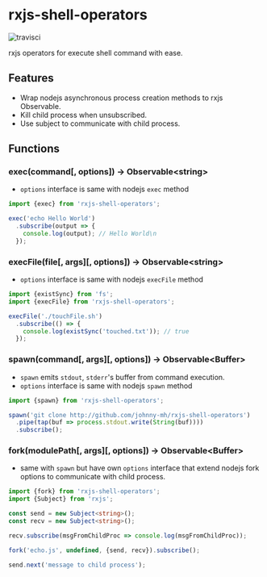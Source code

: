 # rxjs-shell-operators

![travisci](https://travis-ci.org/johnny-mh/rxjs-shell-operators.svg?branch=master)

rxjs operators for execute shell command with ease.

## Features

- Wrap nodejs asynchronous process creation methods to rxjs Observable.
- Kill child process when unsubscribed.
- Use subject to communicate with child process.

## Functions

### exec(command[, options]) → Observable\<string\> 

- `options` interface is same with nodejs `exec` method

```typescript
import {exec} from 'rxjs-shell-operators';

exec('echo Hello World')
  .subscribe(output => {
    console.log(output); // Hello World\n
  });
```

### execFile(file[, args][, options]) → Observable\<string\>

- `options` interface is same with nodejs `execFile` method

```typescript
import {existSync} from 'fs';
import {execFile} from 'rxjs-shell-operators';

execFile('./touchFile.sh')
  .subscribe(() => {
    console.log(existSync('touched.txt')); // true
  });
```

### spawn(command[, args][, options]) → Observable\<Buffer\>

- `spawn` emits `stdout`, `stderr`'s buffer from command execution.
- `options` interface is same with nodejs `spawn` method

```typescript
import {spawn} from 'rxjs-shell-operators';

spawn('git clone http://github.com/johnny-mh/rxjs-shell-operators')
  .pipe(tap(buf => process.stdout.write(String(buf))))
  .subscribe();
```

### fork(modulePath[, args][, options]) → Observable\<Buffer\>

- same with `spawn` but have own `options` interface that extend nodejs fork options to communicate with child process.

```typescript
import {fork} from 'rxjs-shell-operators';
import {Subject} from 'rxjs';

const send = new Subject<string>();
const recv = new Subject<string>();

recv.subscribe(msgFromChildProc => console.log(msgFromChildProc));

fork('echo.js', undefined, {send, recv}).subscribe();

send.next('message to child process');
```

